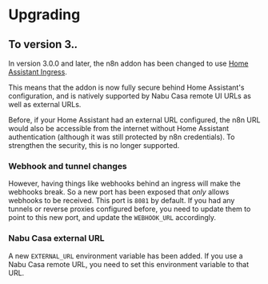 # Upgrading

## To version 3.*.*
In version 3.0.0 and later, the n8n addon has been changed to use [Home Assistant Ingress](https://www.home-assistant.io/blog/2019/04/15/hassio-ingress/). 

This means that the addon is now fully secure behind Home Assistant's configuration, and is natively supported by Nabu Casa remote UI URLs as well as external URLs. 

Before, if your Home Assistant had an external URL configured, the n8n URL would also be accessible from the internet without Home Assistant authentication (although it was still protected by n8n credentials). To strengthen the security, this is no longer supported.

### Webhook and tunnel changes
However, having things like webhooks behind an ingress will make the webhooks break. So a new port has been exposed that *only* allows webhooks to be received. This port is `8081` by default. If you had any tunnels or reverse proxies configured before, you need to update them to point to this new port, and update the `WEBHOOK_URL` accordingly.

### Nabu Casa external URL
A new `EXTERNAL_URL` environment variable has been added. If you use a Nabu Casa remote URL, you need to set this environment variable to that URL.